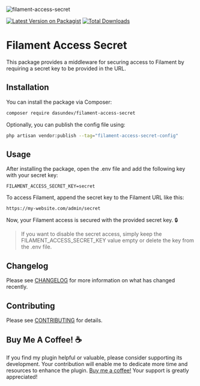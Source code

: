 ![filament-access-secret](https://github.com/dasundev/filament-access-secret/assets/54996800/ab63eaa0-9df0-47a7-bddf-7dec12e05f49)


[![Latest Version on Packagist](https://img.shields.io/packagist/v/dasundev/filament-access-secret.svg?style=flat-square)](https://packagist.org/packages/dasundev/filament-access-secret)
[![Total Downloads](https://img.shields.io/packagist/dt/dasundev/filament-access-secret.svg?style=flat-square)](https://packagist.org/packages/dasundev/filament-access-secret)

# Filament Access Secret

This package provides a middleware for securing access to Filament by requiring a secret key to be provided in the URL.

## Installation

You can install the package via Composer:

 ```bash
 composer require dasundev/filament-access-secret
 ```
Optionally, you can publish the config file using:

```bash
php artisan vendor:publish --tag="filament-access-secret-config"
```
## Usage

After installing the package, open the .env file and add the following key with your secret key:

```dotenv
FILAMENT_ACCESS_SECRET_KEY=secret
```

To access Filament, append the secret key to the Filament URL like this:

```
https://my-website.com/admin/secret
```

Now, your Filament access is secured with the provided secret key. 🔒

> If you want to disable the secret access, simply keep the FILAMENT_ACCESS_SECRET_KEY value empty or delete the key from the .env file.

## Changelog

Please see [CHANGELOG](CHANGELOG.md) for more information on what has changed recently.

## Contributing

Please see [CONTRIBUTING](CONTRIBUTING.md) for details.

## Buy Me A Coffee! :coffee:
If you find my plugin helpful or valuable, please consider supporting its development. Your contribution will enable me to dedicate more time and resources to enhance the plugin. [Buy me a coffee!](https://www.buymeacoffee.com/dasundev) Your support is greatly appreciated!
